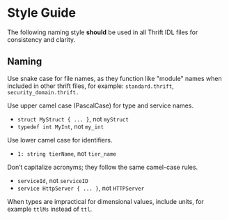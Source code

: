 # Style Guide

The following naming style **should** be used in all Thrift IDL files for consistency and clarity.

## Naming

Use snake case for file names, as they function like "module" names when included in other thrift files, for example: `standard.thrift`, `security_domain.thrift.`

Use upper camel case (PascalCase) for type and service names.

- `struct MyStruct { ... }`, not `myStruct`
- `typedef int MyInt`, not `my_int`

Use lower camel case for identifiers.

- `1: string tierName`, not `tier_name`

Don’t capitalize acronyms; they follow the same camel-case rules.

- `serviceId`, not `serviceID`
- `service HttpServer { ... }`, not `HTTPServer`

When types are impractical for dimensional values, include units, for example `ttlMs` instead of `ttl`.
